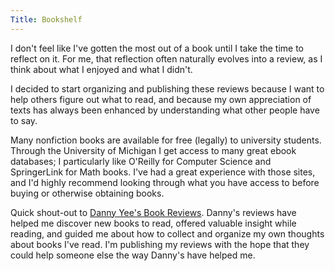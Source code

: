 ```yaml
---
Title: Bookshelf
---
```


I don't feel like I've gotten the most out of a book until I take the time to reflect on it.
For me, that reflection often naturally evolves into a review, as I think about what I enjoyed and what I didn't.

I decided to start organizing and publishing these reviews because I want to help others figure out what to read, and because my own appreciation of texts has always been enhanced by understanding what other people have to say.

Many nonfiction books are available for free (legally) to university students.
Through the University of Michigan I get access to many great ebook databases; I particularly like O'Reilly for Computer Science and SpringerLink for Math books.
I've had a great experience with those sites, and I'd highly recommend looking through what you have access to before buying or otherwise obtaining books.

Quick shout-out to [Danny Yee's Book Reviews](http://dannyreviews.com).
Danny's reviews have helped me discover new books to read, offered valuable insight while reading, and guided me about how to collect and organize my own thoughts about books I've read.
I'm publishing my reviews with the hope that they could help someone else the way Danny's have helped me.
